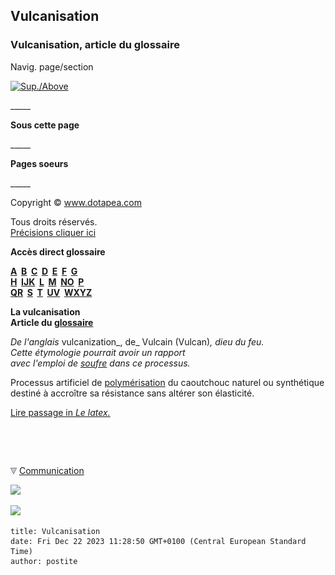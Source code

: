 ## Vulcanisation
### Vulcanisation, article du glossaire
 Navig. page/section

[![Sup./Above](_derived/up_cmp_themenoir010_up.gif)](uv.html)

\_\_\_\_\_

**Sous cette page**

\_\_\_\_\_

**Pages soeurs**

\_\_\_\_\_

Copyright © www.dotapea.com

Tous droits réservés.  
[Précisions cliquer ici](droitscopie.html)

**Accès direct glossaire**

**[A](a.html)  [B](b.html)  [C](c.html)  [D](d.html)  [E](e.html)  [F](f.html)  [G](g.html)  
[H](h.html)  [IJK](ijk.html)  [L](l.html)  [M](m.html)  [NO](no.html)  [P](p.html)  
[QR](qr.html)  [S](s.html)  [T](t.html)  [UV](uv.html)  [WXYZ](wxyz.html)**

**La vulcanisation  
Article du [glossaire](glossaire.html)**

_De l'anglais_ vulcanization_, de_ Vulcain (Vulcan)_, dieu du feu.  
Cette étymologie pourrait avoir un rapport  
avec l'emploi de [soufre](soufre.html) dans ce processus._

Processus artificiel de [polymérisation](polymere.html) du caoutchouc naturel ou synthétique destiné à accroître sa résistance sans altérer son élasticité.

[Lire passage in _Le latex._](latex.html#vulcanisation)



 

 ![](images/transparent122x1.gif)

![](images/flechebas.gif) [Communication](http://www.artrealite.com/annonceurs.htm) 

[![](https://cbonvin.fr/sites/regie.artrealite.com/visuels/campagne1.png)](index-2.html#20131014)

![](https://cbonvin.fr/sites/regie.artrealite.com/visuels/campagne2.png)
```
title: Vulcanisation
date: Fri Dec 22 2023 11:28:50 GMT+0100 (Central European Standard Time)
author: postite
```
